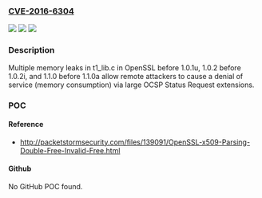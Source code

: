 ### [CVE-2016-6304](https://cve.mitre.org/cgi-bin/cvename.cgi?name=CVE-2016-6304)
![](https://img.shields.io/static/v1?label=Product&message=n%2Fa&color=blue)
![](https://img.shields.io/static/v1?label=Version&message=n%2Fa&color=blue)
![](https://img.shields.io/static/v1?label=Vulnerability&message=n%2Fa&color=brighgreen)

### Description

Multiple memory leaks in t1_lib.c in OpenSSL before 1.0.1u, 1.0.2 before 1.0.2i, and 1.1.0 before 1.1.0a allow remote attackers to cause a denial of service (memory consumption) via large OCSP Status Request extensions.

### POC

#### Reference
- http://packetstormsecurity.com/files/139091/OpenSSL-x509-Parsing-Double-Free-Invalid-Free.html

#### Github
No GitHub POC found.

